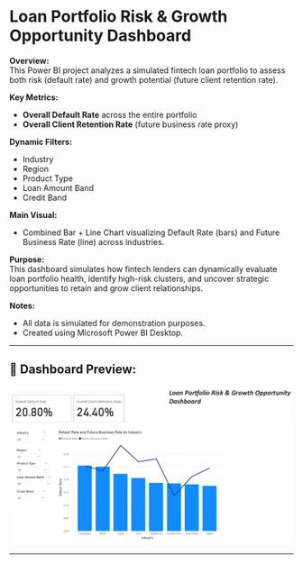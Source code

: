 # Loan Portfolio Risk & Growth Opportunity Dashboard

**Overview:**  
This Power BI project analyzes a simulated fintech loan portfolio to assess both risk (default rate) and growth potential (future client retention rate).  

**Key Metrics:**
- **Overall Default Rate** across the entire portfolio
- **Overall Client Retention Rate** (future business rate proxy)

**Dynamic Filters:**
- Industry
- Region
- Product Type
- Loan Amount Band
- Credit Band

**Main Visual:**  
- Combined Bar + Line Chart visualizing Default Rate (bars) and Future Business Rate (line) across industries.

**Purpose:**  
This dashboard simulates how fintech lenders can dynamically evaluate loan portfolio health, identify high-risk clusters, and uncover strategic opportunities to retain and grow client relationships.

**Notes:**  
- All data is simulated for demonstration purposes.
- Created using Microsoft Power BI Desktop.

---

## 📸 Dashboard Preview:

![Loan Portfolio Dashboard Screenshot](Screenshot_28-4-2025_164017_.jpeg)

---
